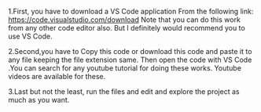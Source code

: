 1.First, you have to download a VS Code application From the following link:
https://code.visualstudio.com/download
Note that you can do this work from any other code editor also. But I definitely would recommend you to use VS Code.

2.Second,you have to Copy this code or download this code and paste it to any file keeping the file extension same. Then open the code with VS Code .You can search for any youtube tutorial for doing these works. Youtube videos are available for these.

3.Last but not the least, run the files and edit and explore the project as much as you want.
